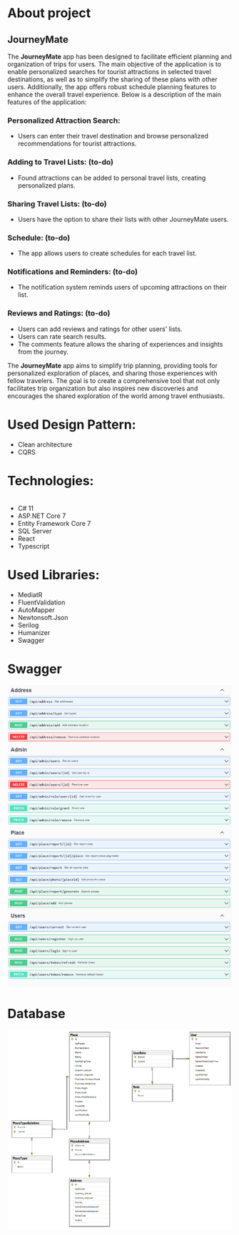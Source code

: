 # About project
## JourneyMate

The **JourneyMate** app has been designed to facilitate efficient planning and organization of trips for users. The main objective of the application is to enable personalized searches for tourist attractions in selected travel destinations, as well as to simplify the sharing of these plans with other users. Additionally, the app offers robust schedule planning features to enhance the overall travel experience. Below is a description of the main features of the application:

### Personalized Attraction Search:

- Users can enter their travel destination and browse personalized recommendations for tourist attractions.

### Adding to Travel Lists: (to-do)

- Found attractions can be added to personal travel lists, creating personalized plans.

### Sharing Travel Lists: (to-do)

- Users have the option to share their lists with other JourneyMate users.

### Schedule: (to-do)

- The app allows users to create schedules for each travel list.

### Notifications and Reminders: (to-do)

- The notification system reminds users of upcoming attractions on their list.

### Reviews and Ratings: (to-do)

- Users can add reviews and ratings for other users' lists.
- Users can rate search results.
- The comments feature allows the sharing of experiences and insights from the journey.

The **JourneyMate** app aims to simplify trip planning, providing tools for personalized exploration of places, and sharing those experiences with fellow travelers. The goal is to create a comprehensive tool that not only facilitates trip organization but also inspires new discoveries and encourages the shared exploration of the world among travel enthusiasts.

# Used Design Pattern:
<ul>
	<li>Clean architecture</li>
  <li>CQRS</li>
</ul>

# Technologies:
<ul>
  <li>C# 11</li>
	<li>ASP.NET Core 7</li>
	<li>Entity Framework Core 7</li>
	<li>SQL Server</li>
  <li>React</li>
  <li>Typescript</li>
</ul>

# Used Libraries:
<ul>
	<li>MediatR</li>
	<li>FluentValidation</li>
  <li>AutoMapper</li>
  <li>Newtonsoft.Json</li>
  <li>Serilog</li>
  <li>Humanizer</li>
  <li>Swagger</li>
</ul>

# Swagger
![Swagger](assets/Swagger.png)

# Database
![Diagram](assets/Diagram.PNG)
